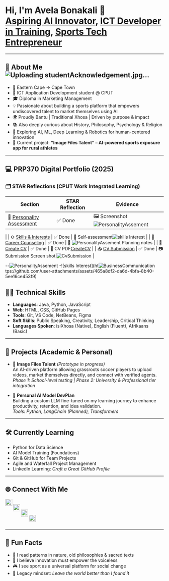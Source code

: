 <h1>Hi, I'm Avela Bonakali 👋<br/>
<a href="https://github.com/wil-it2025">Aspiring AI Innovator</a>,
<a href="#">ICT Developer in Training</a>,
<a href="#">Sports Tech Entrepreneur</a>
</h1>

---

## 🎯 About Me![Uploading studentAcknowledgement.jpg…]()


- 📍 Eastern Cape → Cape Town  
- 🧠 ICT Application Development student @ CPUT  
- 🎓 Diploma in Marketing Management  
- 💡 Passionate about building a sports platform that empowers undiscovered talent to market themselves using AI  
- 🌍 Proudly Bantu | Traditional Xhosa | Driven by purpose & impact  
- 📚 Also deeply curious about History, Philosophy, Psychology & Religion  
- 🤖 Exploring AI, ML, Deep Learning & Robotics for human-centered innovation  
- 🔄 Current project: **“Image Files Talent” – AI-powered sports exposure app for rural athletes**

---

## 💻 PRP370 Digital Portfolio (2025)

### 🗂️ STAR Reflections (CPUT Work Integrated Learning)

| Section | STAR Reflection | Evidence |
|--------|------------------|----------|
| 🧠 [Personality Assessment](https://github.com/wil-it2025/wil-it2025-digital-portfolio/tree/main/personality-assessment) | ✅ Done | 🖼 Screenshot![PersonalityAssement](https://github.com/user-attachments/assets/b374498c-eea4-4984-9d75-ecf0184664ce)
 |
| ⚙️ [Skills & Interests](https://github.com/wil-it2025/wil-it2025-digital-portfolio/tree/main/skills-and-interests) | ✅ Done | 📝 Self-assessment![skills Interest](https://github.com/user-attachments/assets/03a1d624-d72b-449d-9655-ff77e509869b)
 |
| 🧭 [Career Counseling](https://github.com/wil-it2025/wil-it2025-digital-portfolio/tree/main/career-counseling) | ✅ Done | 🧭 ![PersonalityAssement](https://github.com/user-attachments/assets/c6e1ab37-8f32-4493-9544-0590d7e969cb)
Planning notes |
| 🧾 [Create CV](https://github.com/wil-it2025/wil-it2025-digital-portfolio/tree/main/create-cv) | ✅ Done | 📄 CV PDF[CreateCV](https://github.com/user-attachments/assets/02ad07d7-57da-46c4-87dc-eac4ad2d3d98)
 |
| 📤 [CV Submission](https://github.com/wil-it2025/wil-it2025-digital-portfolio/tree/main/cv-submission) | ✅ Done | 📷 Submission Screen shot ![CvSubmission](https://github.com/user-attachments/assets/19fdd68b-8696-4966-a6fb-4dd109e72c87)
|

--![PersonalityAssement](https://github.com/user-attachments/assets/dc2791f6-bbb3-4151-950c-4c78079f8601)
-![skills Interest](ht![BusinessCommunication](https://github.com/user-attachments/assets/03e9b81b-ba06-4542-aa77-4176bcdf2d2e)
tps://github.com/user-attachments/assets/465a8df2-da6d-4bfa-8b40-5ee16ce453f9)


## 👨‍💻 Technical Skills

- **Languages**: Java, Python, JavaScript  
- **Web**: HTML, CSS, GitHub Pages  
- **Tools**: Git, VS Code, NetBeans, Figma  
- **Soft Skills**: Public Speaking, Creativity, Leadership, Critical Thinking  
- **Languages Spoken**: isiXhosa (Native), English (Fluent), Afrikaans (Basic)

---

## 🚧 Projects (Academic & Personal)

- 🔨 **Image Files Talent** *(Prototype in progress)*  
  An AI-driven platform allowing grassroots soccer players to upload videos, market themselves directly, and connect with verified agents.  
  *Phase 1: School-level testing | Phase 2: University & Professional tier integration*

- 🧠 **Personal AI Model DevPlan**  
  Building a custom LLM fine-tuned on my learning journey to enhance productivity, retention, and idea validation.  
  *Tools: Python, LangChain (Planned), Transformers*

---

## 🛠️ Currently Learning

- Python for Data Science  
- AI Model Training (Foundations)  
- Git & GitHub for Team Projects  
- Agile and Waterfall Project Management  
- LinkedIn Learning: *Craft a Great GitHub Profile*

---

## 🌐 Connect With Me

[<img align="left" alt="YouTube" width="22px" src="https://cdn.jsdelivr.net/npm/simple-icons@v3/icons/youtube.svg" />][youtube]  
[<img align="left" alt="LinkedIn" width="22px" src="https://cdn.jsdelivr.net/npm/simple-icons@v3/icons/linkedin.svg" />][linkedin]  
[<img align="left" alt="Email" width="22px" src="https://cdn.jsdelivr.net/npm/simple-icons@v3/icons/gmail.svg" />][email]  
[<img align="left" alt="GitHub" width="22px" src="https://cdn.jsdelivr.net/npm/simple-icons@v3/icons/github.svg" />][github]  

<br/>

[twitter]: #
[youtube]: https://www.youtube.com/@yourchannel (optional)
[linkedin]: https://www.linkedin.com/in/your-profile-url/
[email]: mailto:avela.bonakali@gmail.com
[github]: https://github.com/wil-it2025

---

## 🧠 Fun Facts

- 📖 I read patterns in nature, old philosophies & sacred texts
- 🎯 I believe innovation must empower the voiceless
- 🎮 I see sport as a universal platform for social change
- 👣 Legacy mindset: *Leave the world better than I found it*

<!--
**wil-it2025/wil-it2025** is a ✨ special ✨ repository because its `README.md` appears on your GitHub profile.

To make your profile README show:
1. Create a repo with the same name as your GitHub username (wil-it2025)
2. Add this README.md to it
3. Watch your personal brand grow 🌱
-->
